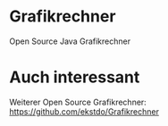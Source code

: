 # Grafikrechner
Open Source Java Grafikrechner

# Auch interessant
Weiterer Open Source Grafikrechner: https://github.com/ekstdo/Grafikrechner
